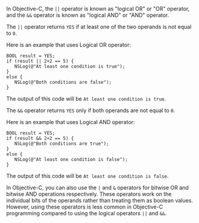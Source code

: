 In Objective-C, the `||` operator is known as "logical OR" or "OR" operator, and the `&&` operator is known as "logical AND" or "AND" operator. 

The `||` operator returns `YES` if at least one of the two operands is not equal to `0`. 

Here is an example that uses Logical OR operator:

```
BOOL result = YES;
if (result || 2+2 == 5) {
   NSLog(@"At least one condition is true");
}
else {
   NSLog(@"Both conditions are false");
}
```

The output of this code will be `At least one condition is true`.

The `&&` operator returns `YES` only if both operands are not equal to `0`. 

Here is an example that uses Logical AND operator:

```
BOOL result = YES;
if (result && 2+2 == 5) {
   NSLog(@"Both conditions are true");
}
else {
   NSLog(@"At least one condition is false");
}
```

The output of this code will be `At least one condition is false`.

In Objective-C, you can also use the `|` and `&` operators for bitwise OR and bitwise AND operations respectively. These operators work on the individual bits of the operands rather than treating them as boolean values. However, using these operators is less common in Objective-C programming compared to using the logical operators `||` and `&&`.